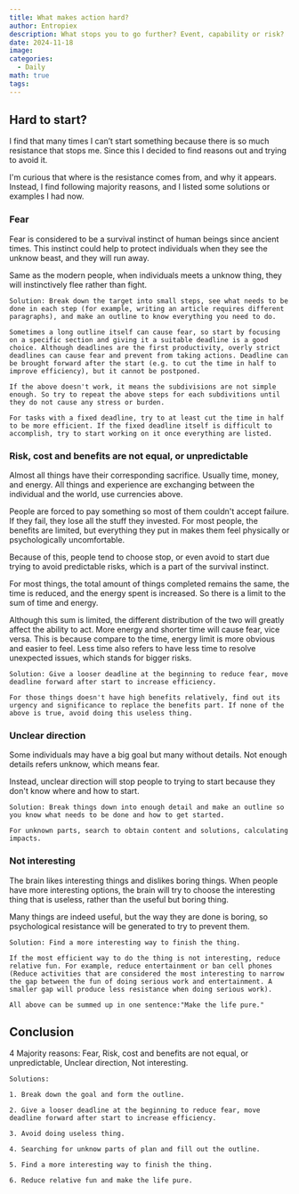 ```yaml
---
title: What makes action hard?
author: Entropiex
description: What stops you to go further? Event, capability or risk?
date: 2024-11-18
image: 
categories:
  - Daily
math: true
tags:
---
```

## Hard to start?

I find that many times I can’t start something because there is so much resistance that stops me. Since this I decided to find reasons out and trying to avoid it.

I'm curious that where is the resistance comes from, and why it appears. Instead, I find following majority reasons, and I listed some solutions or examples I had now.
### Fear

Fear is considered to be a survival instinct of human beings since ancient times. This instinct could help to protect individuals when they see the unknow beast, and they will run away.

Same as the modern people, when individuals meets a unknow thing, they will instinctively flee rather than fight.

`Solution: Break down the target into small steps, see what needs to be done in each step (for example, writing an article requires different paragraphs), and make an outline to know everything you need to do. `

`Sometimes a long outline itself can cause fear, so start by focusing on a specific section and giving it a suitable deadline is a good choice. Although deadlines are the first productivity, overly strict deadlines can cause fear and prevent from taking actions. Deadline can be brought forward after the start (e.g. to cut the time in half to improve efficiency), but it cannot be postponed.`

`If the above doesn't work, it means the subdivisions are not simple enough. So try to repeat the above steps for each subdivitions until they do not cause any stress or burden.`

`For tasks with a fixed deadline, try to at least cut the time in half to be more efficient. If the fixed deadline itself is difficult to accomplish, try to start working on it once everything are listed.`
### Risk, cost and benefits are not equal, or unpredictable

Almost all things have their corresponding sacrifice. Usually time, money, and energy. All things and experience are exchanging between the individual and the world, use currencies above.

People are forced to pay something so most of them couldn't accept failure. If they fail, they lose all the stuff they invested. For most people, the benefits are limited, but everything they put in makes them feel physically or psychologically uncomfortable.

Because of this, people tend to choose stop, or even avoid to start due trying to avoid predictable risks, which is a part of the survival instinct.

For most things, the total amount of things completed remains the same, the time is reduced, and the energy spent is increased. So there is a limit to the sum of time and energy. 

Although this sum is limited, the different distribution of the two will greatly affect the ability to act. More energy and shorter time will cause fear, vice versa. This is because compare to the time, energy limit is more obvious and easier to feel. Less time also refers to have less time to resolve unexpected issues, which stands for bigger risks.

`Solution: Give a looser deadline at the beginning to reduce fear, move deadline forward after start to increase efficiency.`

`For those things doesn't have high benefits relatively, find out its urgency and significance to replace the benefits part. If none of the above is true, avoid doing this useless thing.`
### Unclear direction

Some individuals may have a big goal but many without details. Not enough details refers unknow, which means fear.

Instead, unclear direction will stop people to trying to start because they don't know where and how to start.

`Solution: Break things down into enough detail and make an outline so you know what needs to be done and how to get started.`

`For unknown parts, search to obtain content and solutions, calculating impacts.`
### Not interesting

The brain likes interesting things and dislikes boring things. When people have more interesting options, the brain will try to choose the interesting thing that is useless, rather than the useful but boring thing.

Many things are indeed useful, but the way they are done is boring, so psychological resistance will be generated to try to prevent them.

`Solution: Find a more interesting way to finish the thing.`

`If the most efficient way to do the thing is not interesting, reduce relative fun. For example, reduce entertainment or ban cell phones (Reduce activities that are considered the most interesting to narrow the gap between the fun of doing serious work and entertainment. A smaller gap will produce less resistance when doing serious work).`

`All above can be summed up in one sentence:"Make the life pure."`
## Conclusion 

4 Majority reasons: Fear, Risk, cost and benefits are not equal, or unpredictable, Unclear direction, Not interesting.

`Solutions:`

`1. Break down the goal and form the outline.`

`2. Give a looser deadline at the beginning to reduce fear, move deadline forward after start to increase efficiency.`

`3. Avoid doing useless thing.`

`4. Searching for unknow parts of plan and fill out the outline.`

`5. Find a more interesting way to finish the thing.`

`6. Reduce relative fun and make the life pure.`